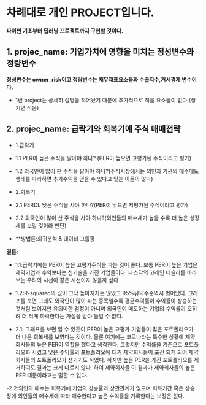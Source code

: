 # 차례대로 개인 PROJECT입니다. 


**파이썬 기초부터 딥러닝 프로젝트까지 구현할 것이다.**




## 1. projec_name: 기업가치에 영향을 미치는 정성변수와 정량변수

**정성변수는 owner_risk이고 정량변수는 재무재표요소들과 수출지수,거시경제 변수이다.**
- 1번 project는 상세히 설명을 적어놨기 때문에 추가적으로 적을 요소들이 없다.(생기면 적음)

## 2. projec_name: 급락기와 회복기에 주식 매매전략
- 1.급락기 
-   1.1 PER이 높은 주식을 팔아야 하나? (PER이 높으면 고평가된 주식이라고 평가)
-   1.2 외국인이 많이 판 주식을 팔아야 하나?(주식시장에서는 외인과 기관의 매수매도 행태를 따라하면 추가수익을 얻을 수 있다고 밎는 이들이 많다)
- 2.회복기
-   2.1 PERDL 낮은 주식을 사야 하나?(PER이 낮으면 저평가된 주식이라고 평가)
-   2.2 외국인이 많이 산 주식을 사야 하나?(외인들의 매수세가 높을 수록 더 높은 성장세를 보일 것이라 판단)

- **방법론:회귀분석 & 데이터 그룹핑



**결론:** 
- 1.1:급락기에는 PER이 높은 고평가주식을 파는 것이 좋다. 보통 PER이 높은 기업은 제약기업과 수익보다는 신기술을 가진 기업들이다. 나스닥의 고래인 테슬라를 바라보는 우려의  시선이 같은 시선이지 않을까 싶다

- 1.2:R-squared의 값이 그닥 높아지지는 않았고 95%유의수준역시 벗어났다. 그래프를 보면 그래도 외국인이 많이 파는 종목일수록 평균수익률이 수익률이 상승하는 것처럼 보이지만 유의미한 검정이 아니며 외국인이 매도하는 기업의 수익률이 오히려 더 적게 하락한다는 가설을 받아 들일 수 없다. 

- 2.1: 그래프를 보면 알 수 있듯이 PER이 높은 고평가 기업들이 많은 포트폴리오가 더 나은 회복세를 보였다는 것이다. 물론 여기에는 코로나라는 특수한 상황에 제약회사들의 높은 PER이 역할을 했다고 생각한다. 그렇지만 수익률을 기준으로 포트폴리오화 시켰고 낮은 수익률의 포트폴리오에 대거 제약회사들이 포진 되게 되어 제약회사들의 포트폴리오가 생기기도 하였다. 하지만 높은 PER을 가진 포트폴리오를 제거하여도 결과는 크게 다르지 않다. 하여 제약회사들 이 결과가 제약회사들의 높은 PER 때문이라고는 말할 수 없다. 

-2.2:외인의 매수는 회복기에 기업의 상승률과 상관관계가 없으며 회복기간 혹은 상승장에 외인들의 매수세에 따라 매수한다고 높은 수익률을 기록한다는 보장은 없다. 
